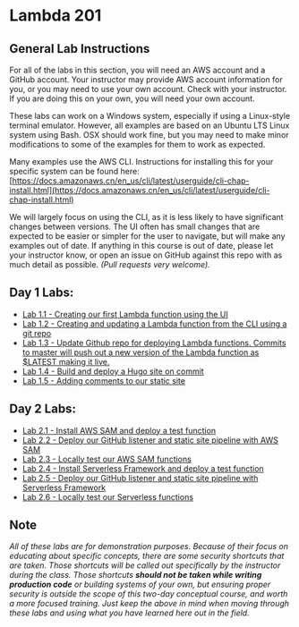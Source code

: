 # Lambda 201

## General Lab Instructions

For all of the labs in this section, you will need an AWS account and a GitHub account. Your instructor may provide AWS account information for you, or you may need to use your own account. Check with your instructor. If you are doing this on your own, you will need your own account.
  
These labs can work on a Windows system, especially if using a Linux-style terminal emulator. However, all examples are based on an Ubuntu LTS Linux system using Bash. OSX should work fine, but you may need to make minor modifications to some of the examples for them to work as expected.  

Many examples use the AWS CLI. Instructions for installing this for your specific system can be found here: [https://docs.amazonaws.cn/en_us/cli/latest/userguide/cli-chap-install.html](https://docs.amazonaws.cn/en_us/cli/latest/userguide/cli-chap-install.html)

We will largely focus on using the CLI, as it is less likely to have significant changes between versions. The UI often has small changes that are expected to be easier or simpler for the user to navigate, but will make any examples out of date. If anything in this course is out of date, please let your instructor know, or open an issue on GitHub against this repo with as much detail as possible. _(Pull requests very welcome)._

## Day 1 Labs:

- [Lab 1.1 - Creating our first Lambda function using the UI](./lab1.1)
- [Lab 1.2 - Creating and updating a Lambda function from the CLI using a git repo](./lab1.2)
- [Lab 1.3 - Update Github repo for deploying Lambda functions. Commits to master will push out a new version of the Lambda function as $LATEST making it live.](./lab1.3)
- [Lab 1.4 - Build and deploy a Hugo site on commit](./lab1.4)
- [Lab 1.5 - Adding comments to our static site](./lab1.5)

## Day 2 Labs:

- [Lab 2.1 - Install AWS SAM and deploy a test function](./lab2.1)
- [Lab 2.2 - Deploy our GitHub listener and static site pipeline with AWS SAM](./lab2.2)
- [Lab 2.3 - Locally test our AWS SAM functions](./lab2.3)
- [Lab 2.4 - Install Serverless Framework and deploy a test function](./lab2.4)
- [Lab 2.5 - Deploy our GitHub listener and static site pipeline with Serverless Framework](./lab2.5)
- [Lab 2.6 - Locally test our Serverless functions](./lab2.6)

## Note

*All of these labs are for demonstration purposes. Because of their focus on educating about specific concepts, there are some security shortcuts that are taken. Those shortcuts will be called out specifically by the instructor during the class. Those shortcuts __should not be taken while writing production code__ or building systems of your own, but ensuring proper security is outside the scope of this two-day conceptual course, and worth a more focused training. Just keep the above in mind when moving through these labs and using what you have learned here out in the field.*